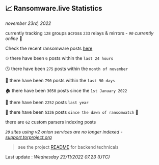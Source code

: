 
## 📈 Ransomware.live Statistics
_november 23rd, 2022_

currently tracking `128` groups across `233` relays & mirrors - _`90` currently online_ 📡

Check the recent ransomware posts [here](https://www.ransomware.live/#/recentposts)


⏲ there have been `6` posts within the `last 24 hours`

🕓 there have been `275` posts within the `month of november`

📅 there have been `790` posts within the `last 90 days`

🏚 there have been `3050` posts since the `1st January 2022`

🚀 there have been `2252` posts `last year`

🦕 there have been `5336` posts `since the dawn of ransomwatch` 🐣

there are `62` custom parsers indexing posts

_`20` sites using v2 onion services are no longer indexed - [support.torproject.org](https://support.torproject.org/onionservices/v2-deprecation/)_

> see the project [README](https://github.com/jmousqueton/ransomwatch#readme) for backend technicals



Last update : _Wednesday 23/11/2022 07.23 (UTC)_

